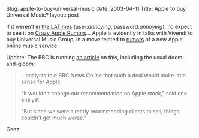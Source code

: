 Slug: apple-to-buy-universal-music
Date: 2003-04-11
Title: Apple to buy Universal Music?
layout: post

If it weren&#39;t <a href="http://www.latimes.com/technology/la-fi-apple11apr11004423,1,144740.story?coll=la%2Dheadlines%2Dtechnology">in the LATimes</a> (user:<i>annoying</i>, password:<i>annoying</i>), I&#39;d expect to see it on <a href="http://www.crazyapplerumors.com/">Crazy Apple Rumors</a>... Apple is evidently in talks with Vivendi to buy Universal Music Group, in a move related to <a href="http://www.macrumors.com/pages/2003/04/20030402175109.shtml">rumors</a> of a new Apple online music service.

Update: The BBC is running <a href="http://news.bbc.co.uk/1/hi/business/2940355.stm">an article</a> on this, including the usual doom-and-gloom:
<blockquote>...analysts told BBC News Online that such a deal would make little sense for Apple.

 &quot;It wouldn&#39;t change our recommendation on Apple stock,&quot; said one analyst.

 &quot;But since we were already recommending clients to sell, things couldn&#39;t get much worse.&quot;</blockquote>
Geez.

